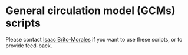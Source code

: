 # General circulation model (GCMs) scripts

Please contact [Isaac Brito-Morales](i.britomorales@uq.edu.au) if you want to use these scripts, or to provide feed-back.